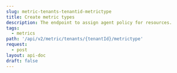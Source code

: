 ```yaml
---
slug: metric-tenants-tenantid-metrictype
title: Create metric types
description: The endpoint to assign agent policy for resources.
tags:
  - metrics
path: '/api/v2/metric/tenants/{tenantId}/metrictype'
request:
  - post
layout: api-doc
draft: false
---
```

